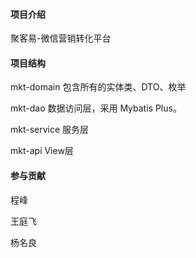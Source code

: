 #### 项目介绍
聚客易-微信营销转化平台

#### 项目结构
mkt-domain 包含所有的实体类、DTO、枚举

mkt-dao    数据访问层，采用 Mybatis Plus。

mkt-service 服务层

mkt-api View层


#### 参与贡献

程峰

王庭飞

杨名良


